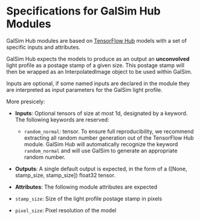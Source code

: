 # Specifications for GalSim Hub Modules

GalSim Hub modules are based on [TensorFlow Hub](https://www.tensorflow.org/hub) models
with a set of specific inputs and attributes.

GalSim Hub expects the models to produce as an output an **unconvolved** light profile
as a postage stamp of a given size. This postage stamp will then be wrapped as an
InterpolatedImage object to be used within GalSim.

Inputs are optional, if some named inputs are declared in the module they are interpreted as input parameters for the GalSim light profile.

More presicely:
 - **Inputs**: Optional tensors of size at most 1d, designated by a keyword.
The following keywords are reserved:
    - `random_normal`: tensor. To ensure full reproducibility, we recommend extracting
    all random number generation out of the TensorFlow Hub module. GalSim Hub will
    automatically recognize the keyword `random_normal` and will use GalSim to
    generate an appropriate random number.

 - **Outputs**: A single default output is expected, in the form of a ([None, stamp_size, stamp_size]) float32 tensor.

 - **Attributes**: The following module attributes are expected
  - `stamp_size`: Size of the light profile postage stamp in pixels
  - `pixel_size`: Pixel resolution of the model

